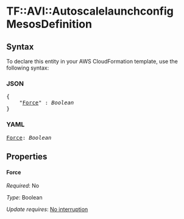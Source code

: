 # TF::AVI::Autoscalelaunchconfig MesosDefinition

## Syntax

To declare this entity in your AWS CloudFormation template, use the following syntax:

### JSON

<pre>
{
    "<a href="#force" title="Force">Force</a>" : <i>Boolean</i>
}
</pre>

### YAML

<pre>
<a href="#force" title="Force">Force</a>: <i>Boolean</i>
</pre>

## Properties

#### Force

_Required_: No

_Type_: Boolean

_Update requires_: [No interruption](https://docs.aws.amazon.com/AWSCloudFormation/latest/UserGuide/using-cfn-updating-stacks-update-behaviors.html#update-no-interrupt)

